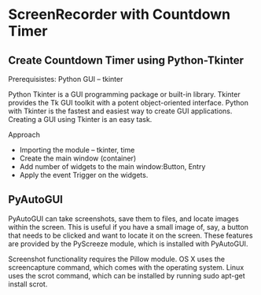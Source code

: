 # ScreenRecorder with Countdown Timer
## Create Countdown Timer using Python-Tkinter


Prerequisistes: Python GUI – tkinter


Python Tkinter is a GUI programming package or built-in library. Tkinter provides the Tk GUI toolkit with a potent object-oriented interface. Python with Tkinter is the fastest and easiest way to create GUI applications. Creating a GUI using Tkinter is an easy task.

Approach

* Importing the module – tkinter, time
* Create the main window (container)
* Add number of widgets to the main window:Button, Entry
* Apply the event Trigger on the widgets.

## PyAutoGUI 

PyAutoGUI can take screenshots, save them to files, and locate images within the screen. This is useful if you have a small image of, say, a button that needs to be clicked and want to locate it on the screen. These features are provided by the PyScreeze module, which is installed with PyAutoGUI.

Screenshot functionality requires the Pillow module. OS X uses the screencapture command, which comes with the operating system. Linux uses the scrot command, which can be installed by running sudo apt-get install scrot.
